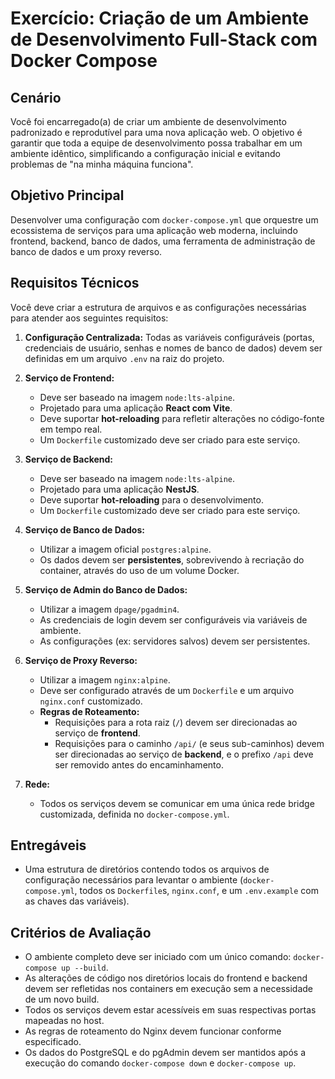 # Exercício: Criação de um Ambiente de Desenvolvimento Full-Stack com Docker Compose

## Cenário

Você foi encarregado(a) de criar um ambiente de desenvolvimento padronizado e reprodutível para uma nova aplicação web. O objetivo é garantir que toda a equipe de desenvolvimento possa trabalhar em um ambiente idêntico, simplificando a configuração inicial e evitando problemas de "na minha máquina funciona".

## Objetivo Principal

Desenvolver uma configuração com `docker-compose.yml` que orquestre um ecossistema de serviços para uma aplicação web moderna, incluindo frontend, backend, banco de dados, uma ferramenta de administração de banco de dados e um proxy reverso.

## Requisitos Técnicos

Você deve criar a estrutura de arquivos e as configurações necessárias para atender aos seguintes requisitos:

1.  **Configuração Centralizada:** Todas as variáveis configuráveis (portas, credenciais de usuário, senhas e nomes de banco de dados) devem ser definidas em um arquivo `.env` na raiz do projeto.

2.  **Serviço de Frontend:**
    * Deve ser baseado na imagem `node:lts-alpine`.
    * Projetado para uma aplicação **React com Vite**.
    * Deve suportar **hot-reloading** para refletir alterações no código-fonte em tempo real.
    * Um `Dockerfile` customizado deve ser criado para este serviço.

3.  **Serviço de Backend:**
    * Deve ser baseado na imagem `node:lts-alpine`.
    * Projetado para uma aplicação **NestJS**.
    * Deve suportar **hot-reloading** para o desenvolvimento.
    * Um `Dockerfile` customizado deve ser criado para este serviço.

4.  **Serviço de Banco de Dados:**
    * Utilizar a imagem oficial `postgres:alpine`.
    * Os dados devem ser **persistentes**, sobrevivendo à recriação do container, através do uso de um volume Docker.

5.  **Serviço de Admin do Banco de Dados:**
    * Utilizar a imagem `dpage/pgadmin4`.
    * As credenciais de login devem ser configuráveis via variáveis de ambiente.
    * As configurações (ex: servidores salvos) devem ser persistentes.

6.  **Serviço de Proxy Reverso:**
    * Utilizar a imagem `nginx:alpine`.
    * Deve ser configurado através de um `Dockerfile` e um arquivo `nginx.conf` customizado.
    * **Regras de Roteamento:**
        * Requisições para a rota raiz (`/`) devem ser direcionadas ao serviço de **frontend**.
        * Requisições para o caminho `/api/` (e seus sub-caminhos) devem ser direcionadas ao serviço de **backend**, e o prefixo `/api` deve ser removido antes do encaminhamento.

7.  **Rede:**
    * Todos os serviços devem se comunicar em uma única rede bridge customizada, definida no `docker-compose.yml`.

## Entregáveis

* Uma estrutura de diretórios contendo todos os arquivos de configuração necessários para levantar o ambiente (`docker-compose.yml`, todos os `Dockerfile`s, `nginx.conf`, e um `.env.example` com as chaves das variáveis).

## Critérios de Avaliação

* O ambiente completo deve ser iniciado com um único comando: `docker-compose up --build`.
* As alterações de código nos diretórios locais do frontend e backend devem ser refletidas nos containers em execução sem a necessidade de um novo build.
* Todos os serviços devem estar acessíveis em suas respectivas portas mapeadas no host.
* As regras de roteamento do Nginx devem funcionar conforme especificado.
* Os dados do PostgreSQL e do pgAdmin devem ser mantidos após a execução do comando `docker-compose down` e `docker-compose up`.